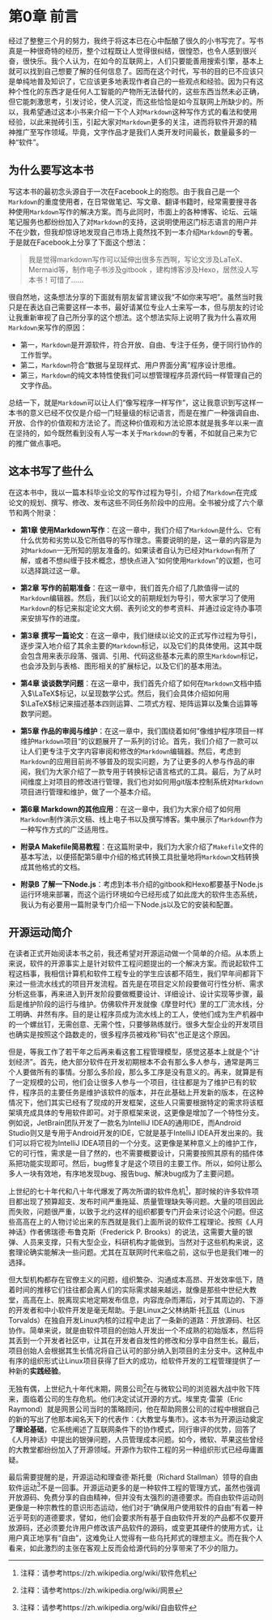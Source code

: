 # 第0章 前言

经过了整整三个月的努力，我终于将这本已在心中酝酿了很久的小书写完了。写书真是一种很奇特的经历，整个过程既让人觉得很纠结，很惶恐，也令人感到很兴奋，很快乐。我个人认为，在如今的互联网上，人们只要能善用搜索引擎，基本上就可以找到自己想要了解的任何信息了。因而在这个时代，写书的目的已不应该只是单纯地普及知识了，它应该更多地表现作者自己的一些观点和经验。因为只有这种个性化的东西才是任何人工智能的产物所无法替代的，这些东西当然未必正确，但它能刺激思考，引发讨论，使人沉淀，而这些恰恰是如今互联网上所缺少的。所以，我希望通过这本小书来介绍一下个人对`Markdown`这种写作方式的看法和使用经验，以此来抛砖引玉，引起大家对`Markdown`更多的关注，进而将软件开源的精神推广至写作领域。毕竟，文字作品才是我们人类开发时间最长，数量最多的一种“软件”。

## 为什么要写这本书

写这本书的最初念头源自于一次在Facebook上的抱怨。由于我自己是一个`Markdown`的重度使用者，在日常做笔记、写文章、翻译书籍时，经常需要搜寻各种使用`Markdown`写作的解决方案。而与此同时，市面上的各种博客、论坛、云端笔记服务也都纷纷加入了对`Markdown`的支持，这说明使用这门标志语言的用户并不在少数，但我却惊讶地发现自己市场上竟然找不到一本介绍`Markdown`的专著。于是就在Facebook上分享了下面这个想法：

> 我是觉得markdown写作可以延伸出很多东西啊，写论文涉及LaTeX、Mermaid等，制作电子书涉及gitbook ，建构博客涉及Hexo，居然没人写本书！可惜了……

很自然地，这条想法分享的下面就有朋友留言建议我“不如你来写吧”。虽然当时我只是在表达自己需要这样一本书，最好请某位专业人士来写一本，但与朋友的讨论让我重新审视了自己所分享的这个想法。这个想法实际上说明了我为什么喜欢用`Markdown`来写作的原因：

- 第一，`Markdown`是开源软件，符合开放、自由、专注于任务，便于同行协作的工作哲学。
- 第二，`Markdown`符合“数据与呈现样式、用户界面分离”程序设计思维。
- 第三，`Markdown`的纯文本特性使我们可以想管理程序员源代码一样管理自己的文字作品。

总结一下，就是`Markdown`可以让人们“像写程序一样写作”，这让我意识到写这样一本书的意义已经不仅仅是介绍一门轻量级的标记语言，而是在推广一种强调自由、开放、合作的价值观和方法论了。而这种价值观和方法论原本就是我多年以来一直在坚持的，如今既然看到没有人写一本关于`Markdown`的专著，不如就自己来为它的推广做点事吧。

## 这本书写了些什么

在这本书中，我以一篇本科毕业论文的写作过程为导引，介绍了`Markdown`在完成论文的规划、撰写、修改、发布这些不同任务阶段中的应用。全书被分成了六个章节和两个附录：

- **第1章 使用Markdown写作**：在这一章中，我们介绍了`Markdown`是什么、它有什么优势和劣势以及它所倡导的写作理念。需要说明的是，这一章的内容是为对`Markdown`一无所知的朋友准备的。如果读者自认为已经对`Markdown`有所了解，或者不想纠缠于技术概念，想快点进入“如何使用`Markdown`”的议题，也可以选择跳过这一章。

- **第2章 写作的前期准备**：在这一章中，我们首先介绍了几款值得一试的`Markdown`编辑器。然后，我们以论文的前期规划为导引，带大家学习了使用`Markdown`的标记来拟定论文大纲、表列论文的参考资料、并通过设定待办事项来安排写作的进度。

- **第3章 撰写一篇论文**：在这一章中，我们继续以论文的正式写作过程为导引，逐步深入地介绍了其余主要的`Markdown`标记，以及它们的具体使用。这其中既会包含用来表示段落、强调、引用、代码这些基本元素的原生`Markdown`标记，也会涉及到与表格、图形相关的扩展标记，以及它们的基本用法。

- **第4章 谈谈数学问题**：在这一章中，我们首先介绍了如何在`Markdown`文档中插入$\LaTeX$标记，以呈现数学公式。然后，我们会具体介绍如何用$\LaTeX$标记来描述基本四则运算、二项式方程、矩阵运算以及集合运算等数学问题。

- **第5章 作品的审阅与维护**：在这一章中，我们围绕着如何”像维护程序项目一样维护`Markdown`项目“的议题展开了一系列的讨论。首先，我们介绍了一款可以让人们更专注于文字内容审阅和修改的`Markdown`编辑器。然后，考虑到`Markdown`的应用目前尚不够普及的现实问题，为了让更多的人参与作品的审阅，我们为大家介绍了一款专用于转换标记语言格式的工具。最后，为了从时间维度上对项目的修改进行管理，我们也对如何用git版本控制系统对`Markdown`项目进行管理和维护，做了一个基本介绍。

- **第6章 Markdown的其他应用**：在这一章中，我们为大家介绍了如何用`Markdown`制作演示文稿、线上电子书以及撰写博客。集中展示了`Markdown`作为一种写作方式的广泛适用性。

- **附录A Makefile简易教程**：在这篇附录中，我们为大家介绍了`Makefile`文件的基本写法，以便搭配第5章中介绍的格式转换工具批量地将`Markdown`文档转换成其他格式的文档。

- **附录B 了解一下Node.js**：考虑到本书介绍的gitbook和Hexo都要基于Node.js运行环境来部署，而这个运行环境如今已经形成了如此庞大的软件生态系统，我认为有必要用一篇附录专门介绍一下Node.js以及它的安装和配置。

## 开源运动简介

在读者正式开始阅读本书之前，我还希望对开源运动做一个简单的介绍。从本质上来说，软件的开源事实上是针对软件工程问题提出的一个解决方案。而说起软件工程这档事，我相信计算机和软件工程专业的学生应该都不陌生，我们早年间都背下来过一些流水线式的项目开发流程。首先是在项目定义阶段要做可行性分析、需求分析这些事，再来进入到开发阶段要做概要设计、详细设计、设计实现等步骤，最后是维护阶段的运行与维护。仿佛软件开发就像《摩登时代》里的工厂流水线，分工明确、井然有序。目的是让程序员成为流水线上的工人，使他们成为生产机器中的一个螺丝钉，无需创意、无需个性，只要够熟练就行。很多大型企业的开发项目也确实是按照这个路数走的，很多程序员被戏称“码农”也正是这个原因。

但是，等我工作了若干年之后再来看这套工程管理模型，感觉这基本上就是个“计划经济”。首先，绝大部分软件在开发初期根本不会有那么多人参与，通常是两三个人要做所有的事情。分那么多阶段，那么多工序是没有意义的。再来，就算是有了一定规模的公司，他们会让很多人参与一个项目，往往都是为了维护已有的软件，程序员的主要任务是维护该软件的版本，并在此基础上开发新的版本，在这种情况下，他们其实已经有了现成的开发框架，这些人只需要根据特定的需求将该框架填充成具体的专用软件即可。对于原框架来说，这更像是增加了一个特性分支。例如说，JetBrain团队开发了一款名为IntelliJ IDEA的通用IDE，而Android Studio则又是专用于Android开发的IDE，它就是基于IntelliJ IDEA开发出来的。我们可以将它视为IntelliJ IDEA项目的一个分支。这更像是某种意义上的维护工作，它的可行性，需求是一目了然的，也不需要概要设计，只需要按照其原有的插件体系把功能实现即可。然后，bug修复才是这个项目的主要工作。所以，如何让那么多人一块有效地，有序地发现bug、报告bug、解决bug成为了主要问题。

上世纪的七十年代和八十年代爆发了两次所谓的软件危机[^1]，那时候的许多软件项目都出现了预算超支、发布时间严重拖延、质量管理缺失等问题。大量的项目因此而失败，问题很严重，以致于北约这样的组织都要专门开会来讨论这个问题。但这些高高在上的人物讨论出来的东西就是我们上面所说的软件工程理论。按照《人月神话》作者佛瑞德·布鲁克斯（Frederick P. Brooks）的说法，这需要大量的银弹、人员来支撑，只有大型企业，科研机构才能做到。当然对于这些机构来说，这套理论确实能解决一些问题。尤其在互联网时代来临之前，这似乎也是我们唯一的选择。

但大型机构都存在官僚主义的问题，组织繁杂、沟通成本高昂、开发效率低下，随着时间的推移它们往往都会离人们的实际需求越来越远，就像是那些中世纪大教堂，高高在上、脱离现实地定期发布信息，内容庞杂而滞后，对于其周边的、下游的开发者和中小软件开发是毫无帮助。于是Linux之父林纳斯·托瓦兹（Linus Torvalds）在独自开发Linux内核的过程中走出了一条新的道路：开放源码、社区协作。简单来说，就是由软件项目的创始人开发出一个不成熟的初始版本，然后将其丢到一个开发者社区中，让其在开发者自发性的修改和分享中自然生长。最后，项目创始人会根据其生长情况将自己认可的部分纳入到项目的主分支中。这种乱中有序的组织形式让Linux项目获得了巨大的成功，给软件开发的工程管理提供了一种新的**实践经验**。

无独有偶，上世纪九十年代末期，网景公司[^2]在与微软公司的浏览器大战中败下阵来，面临着公司的生存危机。他们决定试试开源的方式。埃里克·雷蒙（Eric Raymond）就是网景公司当时的策略顾问，他在帮助网景公司的过程中根据自己的新的写出了他那本闻名天下的代表作：《大教堂与集市》。这本书为开源运动奠定了**理论基础**，它系统阐述了互联网条件下的协作模式，同行审评的优势，回答了《人月神话》中提出的银弹问题，人员管理成本问题。如今，微软、苹果这些曾经的大教堂都纷纷加入了开源领域。开源作为软件工程的另一种组织形式已经毋庸置疑。

最后需要提醒的是，开源运动和理查德·斯托曼（Richard Stallman）领导的自由软件运动[^3]不是一回事。开源运动更多的是一种软件工程的管理方式，虽然也强调开放源码、免费分享的自由精神，但并没有太强烈的道德要求。而自由软件运动则更像是一种宗教性的意识形态运动，他们对于“确保用户使用软件的自由”有着一种近乎苛刻的道德要求，譬如，他们会要求所有基于自由软件开发的产品都不仅要开放源码，还必须要允许用户修改该产品软件的源码，或变更其硬件的使用方式，让用户真正地享有“自由”，这难免让人觉得有一些乌托邦式的理想主义。而在我个人看来，如此激烈的主张在客观上反而会给源代码的分享带来了不少的阻力。

<!--以下是注释区-->

[^1]:注释：请参考https://zh.wikipedia.org/wiki/软件危机
[^2]:注释：请参考https://zh.wikipedia.org/wiki/网景
[^3]:注释：请参考https://zh.wikipedia.org/wiki/自由软件
